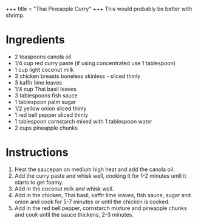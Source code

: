 +++
title = "Thai Pineapple Curry"
+++
This would probably be better with shrimp.

# Ingredients

- 2 teaspoons canola oil
- 1/4 cup red curry paste (if using concentrated use 1 tablespoon)
- 1 cup light coconut milk
- 3 chicken breasts boneless skinless - sliced thinly
- 3 kaffir lime leaves
- 1/4 cup Thai basil leaves
- 3 tablespoons fish sauce
- 1 tablespoon palm sugar
- 1/2 yellow onion sliced thinly
- 1 red bell pepper sliced thinly
- 1 tablespoon cornstarch mixed with 1 tablespoon water
- 2 cups pineapple chunks

# Instructions

1. Heat the saucepan on medium high heat and add the canola oil.
2. Add the curry paste and whisk well, cooking it for 1-2 minutes until it starts to get foamy.
3. Add in the coconut milk and whisk well.
4. Add in the chicken, Thai basil, kaffir lime leaves, fish sauce, sugar and onion and cook for 5-7 minutes or until the chicken is cooked.
5. Add in the red bell pepper, cornstarch mixture and pineapple chunks and cook until the sauce thickens, 2-3 minutes.

